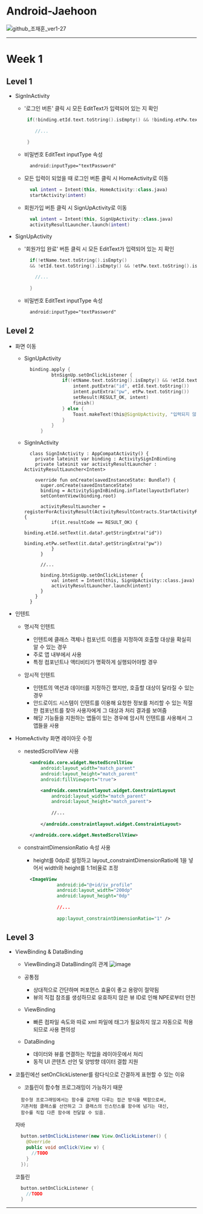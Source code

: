# Android-Jaehoon

![github_조재훈_ver1-27](https://user-images.githubusercontent.com/70698151/135754585-6c96b950-9a63-4996-a3ff-5bfb63070ebc.png)

<hr/>

# Week 1

## Level 1

- SignInActivity
  - '로그인 버튼' 클릭 시 모든 EditText가 입력되어 있는 지 확인
  
    ```kt
     if(!binding.etId.text.toString().isEmpty() && !binding.etPw.text.toString().isEmpty()) {   
        
        //...
        
     }
    ```
     
  - 비밀번호 EditText inputType 속성

    ```xml
      android:inputType="textPassword"
    ```
 
  - 모든 입력이 되었을 때 로그인 버튼 클릭 시 HomeActivity로 이동

    ```kt
      val intent = Intent(this, HomeActivity::class.java)
      startActivity(intent)
    ```
    
  - 회원가입 버튼 클릭 시 SignUpActivity로 이동

    ```kt
      val intent = Intent(this, SignUpActivity::class.java)
      activityResultLauncher.launch(intent)
    ```
    
- SignUpActivity
  - '회원가입 완료' 버튼 클릭 시 모든 EditText가 입력되어 있는 지 확인
    
    ```kt
      if(!etName.text.toString().isEmpty()
      && !etId.text.toString().isEmpty() && !etPw.text.toString().isEmpty()) {
        
        //...
        
      }
    ```
   
  - 비밀번호 EditText inputType 속성

    ```xml
      android:inputType="textPassword"
    ```

## Level 2

- 화면 이동
  - SignUpActivity
    ```kt
      binding.apply {
              btnSignUp.setOnClickListener {
                  if(!etName.text.toString().isEmpty() && !etId.text.toString().isEmpty() && !etPw.text.toString().isEmpty()) {
                      intent.putExtra("id", etId.text.toString())
                      intent.putExtra("pw", etPw.text.toString())
                      setResult(RESULT_OK, intent)
                      finish()
                  } else {
                      Toast.makeText(this@SignUpActivity, "입력되지 않은 정보가 있습니다", Toast.LENGTH_SHORT).show()
                  }
              }
          }
    ```
  
  - SignInActivity

    ```KT
      class SignInActivity : AppCompatActivity() {
        private lateinit var binding : ActivitySignInBinding
        private lateinit var activityResultLauncher : ActivityResultLauncher<Intent>

        override fun onCreate(savedInstanceState: Bundle?) {
          super.onCreate(savedInstanceState)
          binding = ActivitySignInBinding.inflate(layoutInflater)
          setContentView(binding.root)

          activityResultLauncher = registerForActivityResult(ActivityResultContracts.StartActivityForResult()) {
              if(it.resultCode == RESULT_OK) {
                  binding.etId.setText(it.data?.getStringExtra("id"))
                  binding.etPw.setText(it.data?.getStringExtra("pw"))
              }
          }

          //...

          binding.btnSignUp.setOnClickListener {
              val intent = Intent(this, SignUpActivity::class.java)
              activityResultLauncher.launch(intent)
          }
        }
      }
    ```

- 인텐트
  - 명시적 인텐트
    - 인텐트에 클래스 객체나 컴포넌트 이름을 지정하여 호출할 대상을 확실히 알 수 있는 경우
    - 주로 앱 내부에서 사용
    - 특정 컴포넌트나 액티비티가 명확하게 실행되어야할 경우
    
  - 암시적 인텐트
    - 인텐트의 액션과 데이터를 지정하긴 했지만, 호출할 대상이 달라질 수 있는 경우
    - 안드로이드 시스템이 인텐트를 이용해 요청한 정보를 처리할 수 있는 적절한 컴포넌트를 찾아 사용자에게 그 대상과 처리 결과를 보여줌
    - 해당 기능들을 지원하는 앱들이 있는 경우에 암시적 인텐트를 사용해서 그 앱들을 사용
    
- HomeActivity 화면 레이아웃 수정
  - nestedScrollView 사용
  
    ```xml
      <androidx.core.widget.NestedScrollView
          android:layout_width="match_parent"
          android:layout_height="match_parent"
          android:fillViewport="true">

          <androidx.constraintlayout.widget.ConstraintLayout
              android:layout_width="match_parent"
              android:layout_height="match_parent">
              
              //...
              
          </androidx.constraintlayout.widget.ConstraintLayout>

      </androidx.core.widget.NestedScrollView>
    ```
  
  - constraintDimensionRatio 속성 사용
    - height를 0dp로 설정하고 layout_constraintDimensionRatio에 1을 넣어서 width와 height를 1:1비율로 조정
    
    ```xml
      <ImageView
                android:id="@+id/iv_profile"
                android:layout_width="200dp"  
                android:layout_height="0dp" 
                
                //...
                 
                app:layout_constraintDimensionRatio="1" />
    ```


## Level 3

- ViewBinding & DataBinding
  - ViewBinding과 DataBinding의 관계
  ![image](https://user-images.githubusercontent.com/58066704/137323431-9c1cce45-3cae-4088-bce5-24826adcf059.png)
  
  - 공통점
    - 상대적으로 간단하며 퍼포먼스 효율이 좋고 용량이 절약됨
    - 뷰의 직접 참조를 생성하므로 유효하지 않은 뷰 ID로 인해 NPE로부터 안전

  - ViewBinding
    - 빠른 컴파일 속도와 따로 xml 파일에 태그가 필요하지 않고 자동으로 적용되므로 사용 편의성

  - DataBinding
    - 데이터와 뷰를 연결하는 작업을 레이아웃에서 처리
    - 동적 UI 콘텐츠 선언 및 양방향 데이터 결합 지원

- 코틀린에선 setOnClickListener를 람다식으로 간결하게 표현할 수 있는 이유
  - 코틀린이 함수형 프로그래밍이 가능하기 때문
  
  ```
    함수형 프로그래밍에서는 함수를 값처럼 다루는 접근 방식을 택함으로써,
    기존처럼 클래스를 선언하고 그 클래스의 인스턴스를 함수에 넘기는 대신,
    함수를 직접 다른 함수에 전달할 수 있음.
  ```

  자바
  
    ```java
      button.setOnClickListener(new View.OnClickListener() {
        @Override
        public void onClick(View v) {
          //TODO
        }
      });
    ```

  코틀린
  
    ```kt
      button.setOnClickListener { 
        //TODO
      }
    ```

<hr/>

